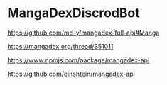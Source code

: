 # MangaDexDiscrodBot

https://github.com/md-y/mangadex-full-api#Manga

https://mangadex.org/thread/351011

https://www.npmjs.com/package/mangadex-api

https://github.com/ejnshtein/mangadex-api
